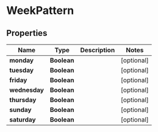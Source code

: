 
# WeekPattern

## Properties
Name | Type | Description | Notes
------------ | ------------- | ------------- | -------------
**monday** | **Boolean** |  |  [optional]
**tuesday** | **Boolean** |  |  [optional]
**friday** | **Boolean** |  |  [optional]
**wednesday** | **Boolean** |  |  [optional]
**thursday** | **Boolean** |  |  [optional]
**sunday** | **Boolean** |  |  [optional]
**saturday** | **Boolean** |  |  [optional]



